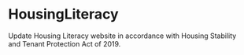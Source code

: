 # HousingLiteracy
Update Housing Literacy website in accordance with Housing Stability and Tenant Protection Act of 2019.
